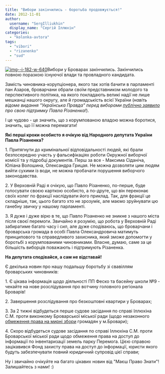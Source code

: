 ```yaml
---
title: "Вибори закінчились - боротьба продовжується!"
date: 2012-11-01
author: 
  username: "SergIlliukhin"
  display_name: "Сергій Іллюхін"
categories: 
  - "kolonka-avtora"
tags: 
  - "vibori"
  - "rizanenko"
  - "sud"
---
```


[![](https://mpz.brovary.org/wp-content/uploads/2012/11/img-i-182-w-640.jpg "img--i-182-w-640")](https://mpz.brovary.org/wp-content/uploads/2012/11/img-i-182-w-640.jpg)Вибори у Броварах закінчились. Закінчились повною поразкою існуючої влади та провладного кандидата.

Замість чиновника-корупціонера, якого так хотів бачити в парламенті пан Азаров, броварчани обрали своїм представником молодого та перспективного політика, на якого покладають великі надії не лише мешканці нашого округу, але й громадськість всієї України (_навіть відоме видання "Українська Правда" перед виборами [публічно заявило](http://blogs.pravda.com.ua/authors/pravda/508acf54e9b78/) про свою підтримку Павла Різаненка!_).

І це чудово - це значить, що з корумпованою владою можна боротися, значить, що її можна перемагати!

**Які перші кроки особисто я очікую від Народного депутата України Павла Різаненка?**

1\. Притягнути до кримінальної відповідальності людей, які брали безпосередню участь у фальсифікаціях роботи Окружної виборчої комісії та у підробці документів. Перш за все - Максима Сіданіча, Юліана Волошина, Олександра Грицая. Не можна дозволяти цим людям вийти сухими із води, не можна пробачати порушення виборчого законодавства.

2\. У Верховній Раді я очікую, що Павло Різаненко, по-перше, буде голосувати своєю карткою особисто, а по-друге, що він переконає своїх колег по фракції наслідувати його приклад. Так, для фракції це складніше, так, цього багато хто не зрозуміє, але маємо зруйнувати цю ганебну звичку у нашому парламенті.

3\. Я дуже і дуже вірю в те, що Павло Різаненко не зникне з нашого міста після своєї перемоги. Звичайно я розумію, що робота у Верховній Раді забиратиме багато часу і сил, але дуже сподіваюсь, що броварчани і броварська громада в особі Павла Олександровича матимуть принципового та справедливого захисника, який зможе допомогти у боротьбі з корумпованими чиновниками. Власне, думаю, саме за це більшість виборців поважають і підтримують Різаненка.

**На депутата сподівайся, а сам не відставай!**

Є декілька новин про нашу подальшу боротьбу зі свавіллям броварських чиновників:

1\. Є цікава інформація щодо діяльності ПП Феско та басейну школи №9 - чекайте на нове розслідування про вотчину головного регіонала Броварів!

2\. Завершення розслідування про безкоштовні квартири у Броварах;

3\. За 2 тижні відбудеться перше судове засідання по справі Іллюхіна С.М. проти виконкому Броварської міської ради (щодо незаконного [обмеження права на мирні збори](https://mpz.brovary.org/rishennyam-vikonkomu-obmezheno-pravo-brovarchan-na-mirni-zbori/) громадян у м.Бровари);

4\. Скоро відбудеться судове засідання по справі Іллюхіна С.М. проти Броварської міської ради щодо обмеження права на доступ до інформації по інвентаризації земель парку Перемога. Цією справою зацікавився Фонд захисту права на доступ до інформації, юристи якого будуть забезпечувати повний юридичний супровід цієї справи;

Ну і звичайно очікуйте на багато цікавих новин від "Маєш Право Знати"! Залишайтесь з нами! :)
